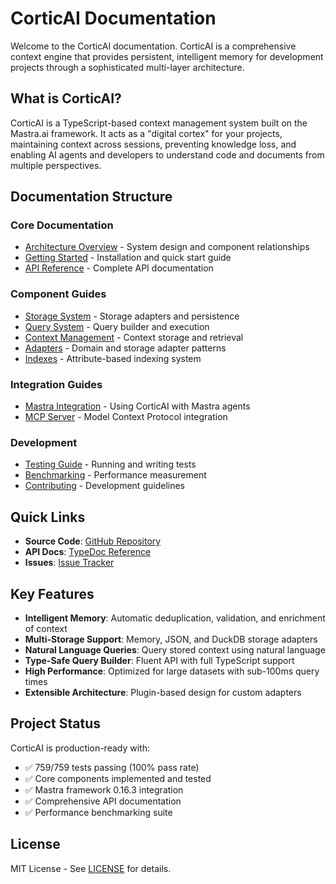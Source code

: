 # CorticAI Documentation

Welcome to the CorticAI documentation. CorticAI is a comprehensive context engine that provides persistent, intelligent memory for development projects through a sophisticated multi-layer architecture.

## What is CorticAI?

CorticAI is a TypeScript-based context management system built on the Mastra.ai framework. It acts as a "digital cortex" for your projects, maintaining context across sessions, preventing knowledge loss, and enabling AI agents and developers to understand code and documents from multiple perspectives.

## Documentation Structure

### Core Documentation
- [Architecture Overview](./architecture.md) - System design and component relationships
- [Getting Started](./getting-started.md) - Installation and quick start guide
- [API Reference](./api-reference.md) - Complete API documentation

### Component Guides
- [Storage System](./storage-system.md) - Storage adapters and persistence
- [Query System](./query-system.md) - Query builder and execution
- [Context Management](./context-management.md) - Context storage and retrieval
- [Adapters](./adapters.md) - Domain and storage adapter patterns
- [Indexes](./indexes.md) - Attribute-based indexing system

### Integration Guides
- [Mastra Integration](./mastra-integration.md) - Using CorticAI with Mastra agents
- [MCP Server](./mcp-server.md) - Model Context Protocol integration

### Development
- [Testing Guide](./testing.md) - Running and writing tests
- [Benchmarking](./benchmarking.md) - Performance measurement
- [Contributing](./contributing.md) - Development guidelines

## Quick Links

- **Source Code**: [GitHub Repository](https://github.com/your-username/corticai)
- **API Docs**: [TypeDoc Reference](https://your-username.github.io/corticai/)
- **Issues**: [Issue Tracker](https://github.com/your-username/corticai/issues)

## Key Features

- **Intelligent Memory**: Automatic deduplication, validation, and enrichment of context
- **Multi-Storage Support**: Memory, JSON, and DuckDB storage adapters
- **Natural Language Queries**: Query stored context using natural language
- **Type-Safe Query Builder**: Fluent API with full TypeScript support
- **High Performance**: Optimized for large datasets with sub-100ms query times
- **Extensible Architecture**: Plugin-based design for custom adapters

## Project Status

CorticAI is production-ready with:
- ✅ 759/759 tests passing (100% pass rate)
- ✅ Core components implemented and tested
- ✅ Mastra framework 0.16.3 integration
- ✅ Comprehensive API documentation
- ✅ Performance benchmarking suite

## License

MIT License - See [LICENSE](../LICENSE) for details.